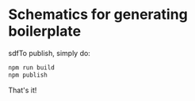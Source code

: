 # Schematics for generating boilerplate

sdfTo publish, simply do:

```bash
npm run build
npm publish
```

That's it!
